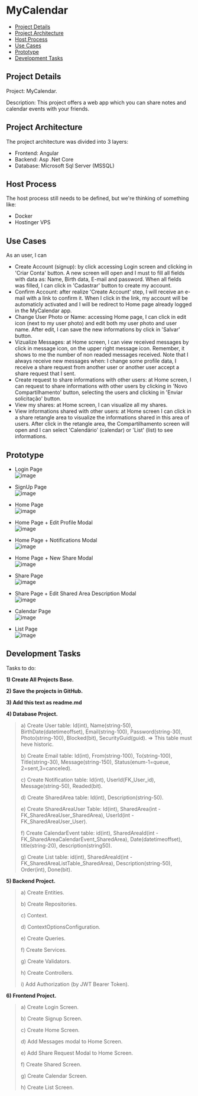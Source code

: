 # MyCalendar

- [Project Details](#project-details)
- [Project Architecture](#project-architecture)
- [Host Process](#host-process)
- [Use Cases](#use-cases)
- [Prototype](#prototype)
- [Development Tasks](#development-tasks)

## Project Details
Project: MyCalendar.


Description: This project offers a web app which you can share notes and calendar events with your friends.

## Project Architecture
The project architecture was divided into 3 layers:
- Frontend: Angular
- Backend: Asp .Net Core
- Database: Microsoft Sql Server (MSSQL)

## Host Process
The host process still needs to be defined, but we're thinking of something like:
- Docker
- Hostinger VPS

## Use Cases
As an user, I can
- Create Account (signup): by click accessing Login screen and clicking in 'Criar Conta' button. A new screen will open and I must to fill all fields with data as: Name, Birth data, E-mail and password. When all fields was filled, I can click in 'Cadastrar' button to create my account.
- Confirm Account: after realize 'Create Account' step, I will receive an e-mail with a link to confirm it. When I click in the link, my account will be automaticly activated and I will be redirect to Home page already logged in the MyCalendar app.
- Change User Photo or Name: accessing Home page, I can click in edit icon (next to my user photo) and edit both my user photo and user name. After edit, I can save the new informations by click in 'Salvar' button.
- Vizualize Messages: at Home screen, I can view received messages by click in message icon, on the upper right message icon. Remember, it shows to me the number of non readed messages received. Note that I always receive new messages when: I change some profile data, I receive a share request from another user or another user accept a share request that I sent.
- Create request to share informations with other users: at Home screen, I can request to share informations with other users by clicking in 'Novo Compartilhamento' button, selecting the users and clicking in 'Enviar solicitação' button.
- View my shares: at Home screen, I can visualize all my shares.
- View informations shared with other users: at Home screen I can click in a share retangle area to visualize the informations shared in this area of users. After click in the retangle area, the Compartilhamento screen will open and I can select 'Calendário' (calendar) or 'List' (list) to see informations.

## Prototype
- Login Page <br/>
![image](https://github.com/user-attachments/assets/d576525f-12e0-46c5-8d92-92c5a3f5ece1)

- SignUp Page <br/>
![image](https://github.com/user-attachments/assets/01d3996c-cd3d-4af9-bd6d-8a7277b2fc01)

- Home Page <br/>
![image](https://github.com/user-attachments/assets/cfab04a5-a2b8-4d1f-aa99-c1a928a6b306)

- Home Page + Edit Profile Modal <br/>
![image](https://github.com/user-attachments/assets/aea5700a-769d-4fa3-a543-5fb4b3930afd)

- Home Page + Notifications Modal <br/>
![image](https://github.com/user-attachments/assets/760561cc-fc86-46a7-a9e2-fc7b56a03320)

- Home Page + New Share Modal <br/>
![image](https://github.com/user-attachments/assets/61e91efc-dad7-4155-a886-2438be205642)

- Share Page <br/>
![image](https://github.com/user-attachments/assets/a9d8276f-f270-4567-b915-6f78d9b05da5)

- Share Page + Edit Shared Area Description Modal <br/>
![image](https://github.com/user-attachments/assets/592fcbac-7868-410c-8881-b3cd1f685dae)

- Calendar Page <br/>
![image](https://github.com/user-attachments/assets/7a7a5ee5-f295-4a99-b842-21a1a279f2f2)

- List Page <br/>
![image](https://github.com/user-attachments/assets/75d43c0b-65cc-4b72-926b-7bb99a9344d8)

## Development Tasks
Tasks to do:

**1) Create All Projects Base.**

**2) Save the projects in GitHub.**

**3) Add this text as readme.md**

**4) Database Project.**
> a)   Create User table: Id(int), Name(string-50), BirthDate(datetimeoffset), Email(string-100), Password(string-30), Photo(string-100), Blocked(bit), SecurityGuid(guid). => This table must heve historic.
>
> b)  Create Email table: Id(int), From(string-100), To(string-100), Title(string-30), Message(string-150), Status(enum-1=queue, 2=sent,3=canceled).
>
> c) Create Notification table: Id(int), UserId(FK_User_id), Message(string-50), Readed(bit).
>
> d)  Create SharedArea table: Id(int), Description(string-50).
>
> e)   Create SharedAreaUser Table: Id(int), SharedArea(int - FK_SharedAreaUser_SharedArea), UserId(int - FK_SharedAreaUser_User).
>
> f)  Create CalendarEvent table: id(int), SharedAreaId(int - FK_SharedAreaCalendarEvent_SharedArea), Date(datetimeoffset), title(string-20), description(string50).
>
> g) Create List table: id(int), SharedAreaId(int - FK_SharedAreaListTable_SharedArea), Description(string-50), Order(int), Done(bit).

**5) Backend Project.**
> a) Create Entities.
>
> b) Create Repositories.
>
> c) Context.
> 
> d) ContextOptionsConfiguration.
>
> e) Create Queries.
>
> f) Create Services.
>
> g) Create Validators.
> 
> h) Create Controllers.
> 
> i) Add Authorization (by JWT Bearer Token).
 
**6) Frontend Project.**
> a) Create Login Screen.
> 
> b) Create Signup Screen.
> 
> c) Create Home Screen.
> 
> d) Add Messages modal to Home Screen.
> 
> e) Add Share Request Modal to Home Screen.
> 
> f) Create Shared Screen.
> 
> g) Create Calendar Screen.
> 
> h) Create List Screen.
